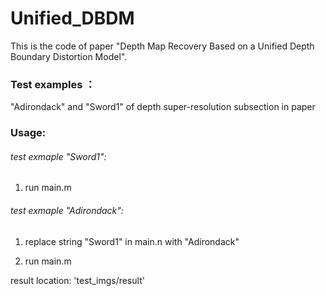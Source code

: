 # Unified_DBDM

This is the code of paper "Depth Map Recovery Based on a Unified Depth Boundary Distortion Model".

### Test examples ：

 "Adirondack" and "Sword1" of depth super-resolution subsection in paper

### Usage:

###### test exmaple "Sword1": 

1. run main.m

###### test exmaple "Adirondack": 

1. replace string "Sword1" in main.n with "Adirondack" 

2.  run main.m

   

result location: 'test_imgs/result'
